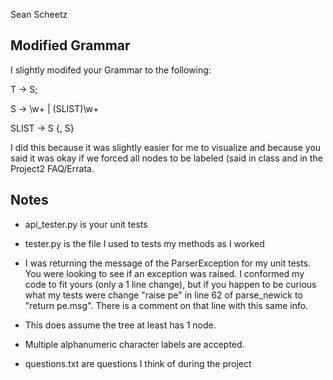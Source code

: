 Sean Scheetz

## Modified Grammar
I slightly modifed your Grammar to the following:

T -> S;

S -> \w+ | (SLIST)\w+

SLIST -> S {, S}

I did this because it was slightly easier for me to visualize and because you said it was okay if we forced all nodes to be labeled (said in class and in the Project2 FAQ/Errata.

## Notes

- api_tester.py is your unit tests

- tester.py is the file I used to tests my methods as I worked

- I was returning the message of the ParserException for my unit tests. You were looking to see if an exception was raised.
I conformed my code to fit yours (only a 1 line change), but if you happen to be curious what my tests were change "raise pe"
in line 62 of parse_newick to "return pe.msg". There is a comment on that line with this same info.

- This does assume the tree at least has 1 node.

- Multiple alphanumeric character labels are accepted.

- questions.txt are questions I think of during the project